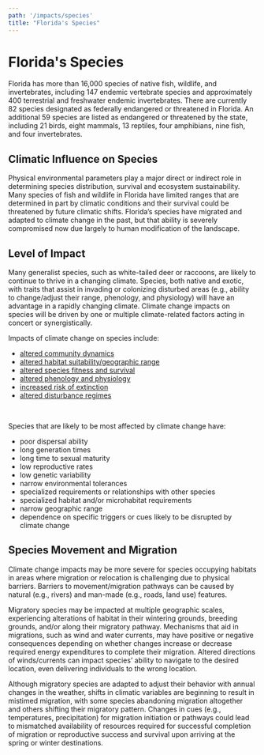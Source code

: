 ```yaml
---
path: '/impacts/species'
title: "Florida's Species"
---
```


# Florida's Species

Florida has more than 16,000 species of native fish, wildlife, and invertebrates, including 147 endemic vertebrate species and approximately 400 terrestrial and freshwater endemic invertebrates. There are currently 82 species designated as federally endangered or threatened in Florida. An additional 59 species are listed as endangered or threatened by the state, including 21 birds, eight mammals, 13 reptiles, four amphibians, nine fish, and four invertebrates.

<!-- This tool includes species profile for 139 species. These species were chosen based on:

- Federally listed
- State listed
- Species with a State Species Action Plan
- Specie with a State Management Plan
- Species included in the State Imperiled Species Management Plan
- Species with Habitat Models
- Selected additional species with a Vulnerability Assessment score -->

<!-- [Learn more about how climate change will impact each species](/species). -->

## Climatic Influence on Species

Physical environmental parameters play a major direct or indirect role in determining species distribution, survival and ecosystem sustainability. Many species of fish and wildlife in Florida have limited ranges that are determined in part by climatic conditions and their survival could be threatened by future climatic shifts. Florida’s species have migrated and adapted to climate change in the past, but that ability is severely compromised now due largely to human modification of the landscape.

## Level of Impact

Many generalist species, such as white-tailed deer or raccoons, are likely to continue to thrive in a changing climate. Species, both native and exotic, with traits that assist in invading or colonizing disturbed areas (e.g., ability to change/adjust their range, phenology, and physiology) will have an advantage in a rapidly changing climate.
Climate change impacts on species will be driven by one or multiple climate-related factors acting in concert or synergistically.

Impacts of climate change on species include:

- [altered community dynamics](/impacts/species/altered-dynamics)
- [altered habitat suitability/geographic range](/impacts/species/altered-range)
- [altered species fitness and survival](/impacts/species/altered-survival)
- [altered phenology and physiology](/impacts/species/altered-phenology)
- [increased risk of extinction](/impacts/species/altered-survival)
- [altered disturbance regimes](/impacts/species/disturbance)

<br/>

<!-- ### Major impacts of climate change on species include:

- [sea level rise](/impacts/species/slr)
- [changes in temperature](/impacts/species/temperature)
- [changes in precipitation](/impacts/species/precipitation)
- [changes in extreme events](/impacts/species/extreme-events)
- [changes in water chemistry](/impacts/species/co2)
- [altered community dynamics](/impacts/species/altered-dynamics)
- [altered habitat suitability/geographic range](/impacts/species/altered-range)
- [altered species fitness and survival](/impacts/species/altered-survival)
- [altered phenology and physiology](/impacts/species/altered-phenology)
- [increased risk of extinction](/impacts/species/altered-survival)
- [combined effects of existing stressors](/impacts/existing-stressors) -->

Species that are likely to be most affected by climate change have:

- poor dispersal ability
- long generation times
- long time to sexual maturity
- low reproductive rates
- low genetic variability
- narrow environmental tolerances
- specialized requirements or relationships with other species
- specialized habitat and/or microhabitat requirements
- narrow geographic range
- dependence on specific triggers or cues likely to be disrupted by climate change

<!-- [Learn more about how species were assessed for vulnerability to climate change](/impacts/vulnerability). -->

## Species Movement and Migration

Climate change impacts may be more severe for species occupying habitats in areas where migration or relocation is challenging due to physical barriers. Barriers to movement/migration pathways can be caused by natural (e.g., rivers) and man-made (e.g., roads, land use) features.

Migratory species may be impacted at multiple geographic scales, experiencing alterations of habitat in their wintering grounds, breeding grounds, and/or along their migratory pathway. Mechanisms that aid in migrations, such as wind and water currents, may have positive or negative consequences depending on whether changes increase or decrease required energy expenditures to complete their migration. Altered directions of winds/currents can impact species’ ability to navigate to the desired location, even delivering individuals to the wrong location.

Although migratory species are adapted to adjust their behavior with annual changes in the weather, shifts in climatic variables are beginning to result in mistimed migration, with some species abandoning migration altogether and others shifting their migratory pattern. Changes in cues (e.g., temperatures, precipitation) for migration initiation or pathways could lead to mismatched availability of resources required for successful completion of migration or reproductive success and survival upon arriving at the spring or winter destinations.
